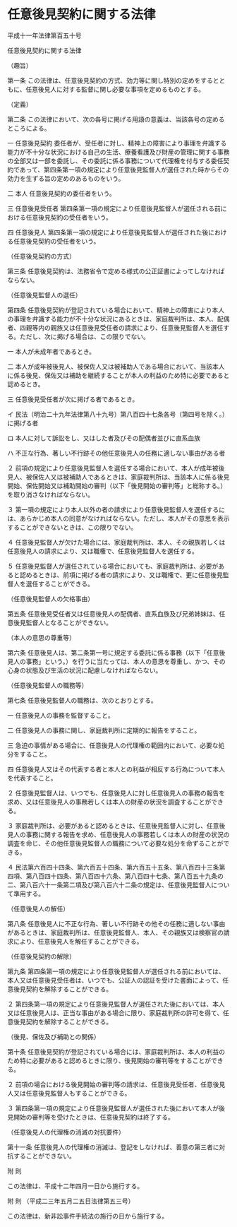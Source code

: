 # 任意後見契約に関する法律

平成十一年法律第百五十号

任意後見契約に関する法律

（趣旨）

第一条 この法律は、任意後見契約の方式、効力等に関し特別の定めをするとともに、任意後見人に対する監督に関し必要な事項を定めるものとする。

（定義）

第二条 この法律において、次の各号に掲げる用語の意義は、当該各号の定めるところによる。

一 任意後見契約 委任者が、受任者に対し、精神上の障害により事理を弁識する能力が不十分な状況における自己の生活、療養看護及び財産の管理に関する事務の全部又は一部を委託し、その委託に係る事務について代理権を付与する委任契約であって、第四条第一項の規定により任意後見監督人が選任された時からその効力を生ずる旨の定めのあるものをいう。

二 本人 任意後見契約の委任者をいう。

三 任意後見受任者 第四条第一項の規定により任意後見監督人が選任される前における任意後見契約の受任者をいう。

四 任意後見人 第四条第一項の規定により任意後見監督人が選任された後における任意後見契約の受任者をいう。

（任意後見契約の方式）

第三条 任意後見契約は、法務省令で定める様式の公正証書によってしなければならない。

（任意後見監督人の選任）

第四条 任意後見契約が登記されている場合において、精神上の障害により本人の事理を弁識する能力が不十分な状況にあるときは、家庭裁判所は、本人、配偶者、四親等内の親族又は任意後見受任者の請求により、任意後見監督人を選任する。ただし、次に掲げる場合は、この限りでない。

一 本人が未成年者であるとき。

二 本人が成年被後見人、被保佐人又は被補助人である場合において、当該本人に係る後見、保佐又は補助を継続することが本人の利益のため特に必要であると認めるとき。

三 任意後見受任者が次に掲げる者であるとき。

イ 民法（明治二十九年法律第八十九号）第八百四十七条各号（第四号を除く。）に掲げる者

ロ 本人に対して訴訟をし、又はした者及びその配偶者並びに直系血族

ハ 不正な行為、著しい不行跡その他任意後見人の任務に適しない事由がある者

２ 前項の規定により任意後見監督人を選任する場合において、本人が成年被後見人、被保佐人又は被補助人であるときは、家庭裁判所は、当該本人に係る後見開始、保佐開始又は補助開始の審判（以下「後見開始の審判等」と総称する。）を取り消さなければならない。

３ 第一項の規定により本人以外の者の請求により任意後見監督人を選任するには、あらかじめ本人の同意がなければならない。ただし、本人がその意思を表示することができないときは、この限りでない。

４ 任意後見監督人が欠けた場合には、家庭裁判所は、本人、その親族若しくは任意後見人の請求により、又は職権で、任意後見監督人を選任する。

５ 任意後見監督人が選任されている場合においても、家庭裁判所は、必要があると認めるときは、前項に掲げる者の請求により、又は職権で、更に任意後見監督人を選任することができる。

（任意後見監督人の欠格事由）

第五条 任意後見受任者又は任意後見人の配偶者、直系血族及び兄弟姉妹は、任意後見監督人となることができない。

（本人の意思の尊重等）

第六条 任意後見人は、第二条第一号に規定する委託に係る事務（以下「任意後見人の事務」という。）を行うに当たっては、本人の意思を尊重し、かつ、その心身の状態及び生活の状況に配慮しなければならない。

（任意後見監督人の職務等）

第七条 任意後見監督人の職務は、次のとおりとする。

一 任意後見人の事務を監督すること。

二 任意後見人の事務に関し、家庭裁判所に定期的に報告をすること。

三 急迫の事情がある場合に、任意後見人の代理権の範囲内において、必要な処分をすること。

四 任意後見人又はその代表する者と本人との利益が相反する行為について本人を代表すること。

２ 任意後見監督人は、いつでも、任意後見人に対し任意後見人の事務の報告を求め、又は任意後見人の事務若しくは本人の財産の状況を調査することができる。

３ 家庭裁判所は、必要があると認めるときは、任意後見監督人に対し、任意後見人の事務に関する報告を求め、任意後見人の事務若しくは本人の財産の状況の調査を命じ、その他任意後見監督人の職務について必要な処分を命ずることができる。

４ 民法第六百四十四条、第六百五十四条、第六百五十五条、第八百四十三条第四項、第八百四十四条、第八百四十六条、第八百四十七条、第八百五十九条の二、第八百六十一条第二項及び第八百六十二条の規定は、任意後見監督人について準用する。

（任意後見人の解任）

第八条 任意後見人に不正な行為、著しい不行跡その他その任務に適しない事由があるときは、家庭裁判所は、任意後見監督人、本人、その親族又は検察官の請求により、任意後見人を解任することができる。

（任意後見契約の解除）

第九条 第四条第一項の規定により任意後見監督人が選任される前においては、本人又は任意後見受任者は、いつでも、公証人の認証を受けた書面によって、任意後見契約を解除することができる。

２ 第四条第一項の規定により任意後見監督人が選任された後においては、本人又は任意後見人は、正当な事由がある場合に限り、家庭裁判所の許可を得て、任意後見契約を解除することができる。

（後見、保佐及び補助との関係）

第十条 任意後見契約が登記されている場合には、家庭裁判所は、本人の利益のため特に必要があると認めるときに限り、後見開始の審判等をすることができる。

２ 前項の場合における後見開始の審判等の請求は、任意後見受任者、任意後見人又は任意後見監督人もすることができる。

３ 第四条第一項の規定により任意後見監督人が選任された後において本人が後見開始の審判等を受けたときは、任意後見契約は終了する。

（任意後見人の代理権の消滅の対抗要件）

第十一条 任意後見人の代理権の消滅は、登記をしなければ、善意の第三者に対抗することができない。

附 則

この法律は、平成十二年四月一日から施行する。

附 則 （平成二三年五月二五日法律第五三号）

この法律は、新非訟事件手続法の施行の日から施行する。
